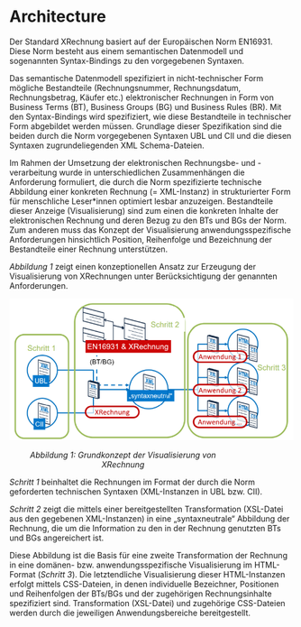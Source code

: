 # Architecture

Der Standard XRechnung basiert auf der Europäischen Norm EN16931. Diese Norm besteht 
aus einem semantischen Datenmodell und sogenannten Syntax-Bindings zu den 
vorgegebenen Syntaxen.

Das semantische Datenmodell spezifiziert in nicht-technischer Form mögliche Bestandteile
(Rechnungsnummer, Rechnungsdatum, Rechnungsbetrag, Käufer etc.) elektronischer
Rechnungen in Form von Business Terms (BT), Business Groups (BG) und Business Rules 
(BR). Mit den Syntax-Bindings wird spezifiziert, wie diese Bestandteile in technischer Form 
abgebildet werden müssen. Grundlage dieser Spezifikation sind die beiden durch die Norm 
vorgegebenen Syntaxen UBL und CII und die diesen Syntaxen zugrundeliegenden XML 
Schema-Dateien.

Im Rahmen der Umsetzung der elektronischen Rechnungsbe- und -verarbeitung wurde in 
unterschiedlichen Zusammenhängen die Anforderung formuliert, die durch die Norm 
spezifizierte technische Abbildung einer konkreten Rechnung (= XML-Instanz) in 
strukturierter Form für menschliche Leser\*innen optimiert lesbar anzuzeigen. Bestandteile
dieser Anzeige (Visualisierung) sind zum einen die konkreten Inhalte der elektronischen 
Rechnung und deren Bezug zu den BTs und BGs der Norm. Zum anderen muss das 
Konzept der Visualisierung anwendungsspezifische Anforderungen hinsichtlich Position, 
Reihenfolge und Bezeichnung der Bestandteile einer Rechnung unterstützen.

*Abbildung 1* zeigt einen konzeptionellen Ansatz zur Erzeugung der Visualisierung von 
XRechnungen unter Berücksichtigung der genannten Anforderungen.

![Grundkonzept der Visualisierung von XRechnung](../img/visualization-concept.png)
<figcaption align="center" style="width:80%;"><em>Abbildung 1: Grundkonzept der Visualisierung von XRechnung</em></figcaption>

*Schritt 1* beinhaltet die Rechnungen im Format der durch die Norm geforderten technischen 
Syntaxen (XML-Instanzen in UBL bzw. CII).

*Schritt 2* zeigt die mittels einer bereitgestellten Transformation (XSL-Datei aus den 
gegebenen XML-Instanzen) in eine „syntaxneutrale“ Abbildung der Rechnung, die um die 
Information zu den in der Rechnung genutzten BTs und BGs angereichert ist.

Diese Abbildung ist die Basis für eine zweite Transformation der Rechnung in eine domänen- bzw. anwendungsspezifische Visualisierung im HTML-Format (*Schritt 3*). Die letztendliche 
Visualisierung dieser HTML-Instanzen erfolgt mittels CSS-Dateien, in denen individuelle 
Bezeichner, Positionen und Reihenfolgen der BTs/BGs und der zugehörigen 
Rechnungsinhalte spezifiziert sind. Transformation (XSL-Datei) und zugehörige CSS-Dateien 
werden durch die jeweiligen Anwendungsbereiche bereitgestellt.